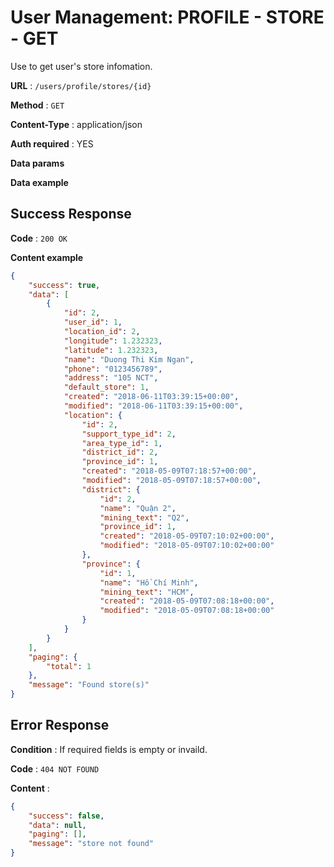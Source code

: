 # User Management: PROFILE - STORE - GET

Use to get user's store infomation.

**URL** : `/users/profile/stores/{id}`

**Method** : `GET`

**Content-Type** : application/json

**Auth required** : YES

**Data params**

**Data example**

## Success Response

**Code** : `200 OK`

**Content example**

```json
{
    "success": true,
    "data": [
        {
            "id": 2,
            "user_id": 1,
            "location_id": 2,
            "longitude": 1.232323,
            "latitude": 1.232323,
            "name": "Duong Thi Kim Ngan",
            "phone": "0123456789",
            "address": "105 NCT",
            "default_store": 1,
            "created": "2018-06-11T03:39:15+00:00",
            "modified": "2018-06-11T03:39:15+00:00",
            "location": {
                "id": 2,
                "support_type_id": 2,
                "area_type_id": 1,
                "district_id": 2,
                "province_id": 1,
                "created": "2018-05-09T07:18:57+00:00",
                "modified": "2018-05-09T07:18:57+00:00",
                "district": {
                    "id": 2,
                    "name": "Quận 2",
                    "mining_text": "Q2",
                    "province_id": 1,
                    "created": "2018-05-09T07:10:02+00:00",
                    "modified": "2018-05-09T07:10:02+00:00"
                },
                "province": {
                    "id": 1,
                    "name": "Hồ Chí Minh",
                    "mining_text": "HCM",
                    "created": "2018-05-09T07:08:18+00:00",
                    "modified": "2018-05-09T07:08:18+00:00"
                }
            }
        }
    ],
    "paging": {
        "total": 1
    },
    "message": "Found store(s)"
}
```

## Error Response

**Condition** : If required fields is empty or invaild.

**Code** : `404 NOT FOUND`

**Content** :

```json
{
    "success": false,
    "data": null,
    "paging": [],
    "message": "store not found"
}
```